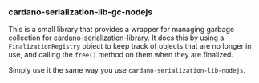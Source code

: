 ### cardano-serialization-lib-gc-nodejs

This is a small library that provides a wrapper for managing garbage collection for  [cardano-serialization-library](https://github.com/Emurgo/cardano-serialization-lib). It does this by using a `FinalizationRegistry` object to keep track of objects that are no longer in use, and calling the `free()` method on them when they are finalized.

Simply use it the same way you use `cardano-serialization-lib-nodejs`.
